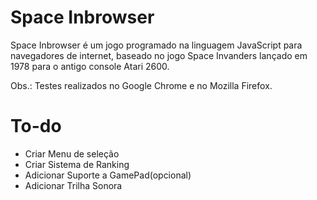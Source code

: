 # Space Inbrowser
Space Inbrowser é um jogo programado na linguagem JavaScript para navegadores de internet, baseado no jogo Space Invanders lançado em 1978 para o antigo console Atari 2600.

Obs.: Testes realizados no Google Chrome e no Mozilla Firefox.

# To-do

  - Criar Menu de seleção
  - Criar Sistema de Ranking
  - Adicionar Suporte a GamePad(opcional)
  - Adicionar Trilha Sonora
